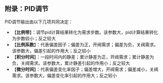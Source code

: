 <!-- 注意事项 -->
<!-- 起始分级标题：##（二级标题） -->

## 附录：PID调节

PID调节输出由以下几项共同决定：

- 【**比例带**】：调节pid计算结果转化为需求步数。该参数大，pid计算结果转化为步数较小；反之较大
- 【**比例系数**】：代表偏差因子；偏差为正，开阀需求；偏差为负，关阀需求。该参数大，偏差引起的作用大；反之较小
- 【**积分时间**】：一段时间内的静差；累计静差为正，开阀需求；累计静差为负，关阀需求。该参数大，累计静差引起的作用小；反之较大
- 【**微分时间**】：代表偏差变化率因子；偏差增大，开阀需求；偏差减小，关阀需求。该参数大，偏差变化率引起的作用大；反之较小

